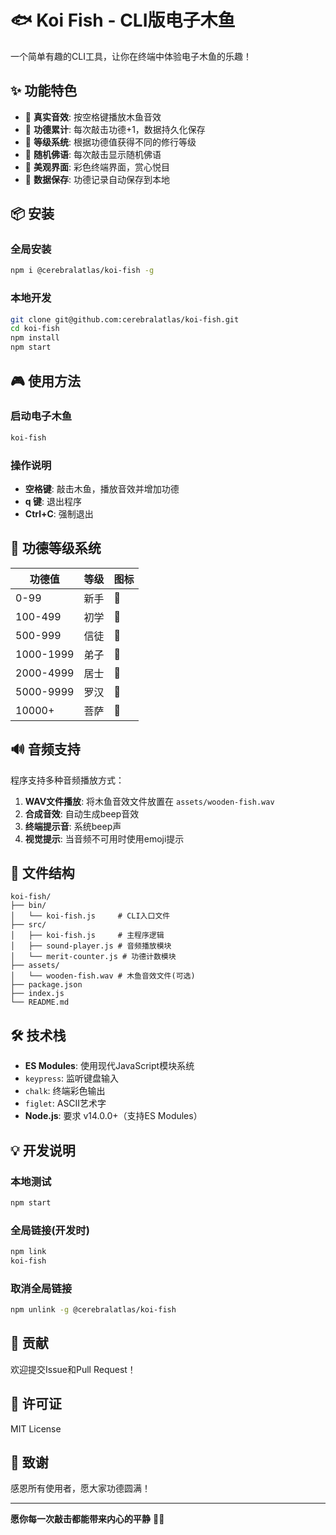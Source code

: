 # 🐟 Koi Fish - CLI版电子木鱼

一个简单有趣的CLI工具，让你在终端中体验电子木鱼的乐趣！

## ✨ 功能特色

- 🔔 **真实音效**: 按空格键播放木鱼音效
- 📿 **功德累计**: 每次敲击功德+1，数据持久化保存
- 🏮 **等级系统**: 根据功德值获得不同的修行等级
- 💫 **随机佛语**: 每次敲击显示随机佛语
- 🌸 **美观界面**: 彩色终端界面，赏心悦目
- 💾 **数据保存**: 功德记录自动保存到本地

## 📦 安装

### 全局安装
```bash
npm i @cerebralatlas/koi-fish -g
```

### 本地开发
```bash
git clone git@github.com:cerebralatlas/koi-fish.git
cd koi-fish
npm install
npm start
```

## 🎮 使用方法

### 启动电子木鱼
```bash
koi-fish
```

### 操作说明
- **空格键**: 敲击木鱼，播放音效并增加功德
- **q 键**: 退出程序
- **Ctrl+C**: 强制退出

## 🏮 功德等级系统

| 功德值 | 等级 | 图标 |
|--------|------|------|
| 0-99   | 新手 | 🌿 |
| 100-499| 初学 | 🌾 |
| 500-999| 信徒 | 🌱 |
| 1000-1999| 弟子 | 🌸 |
| 2000-4999| 居士 | 🍃 |
| 5000-9999| 罗汉 | 🎋 |
| 10000+ | 菩萨 | 🏮 |

## 🔊 音频支持

程序支持多种音频播放方式：
1. **WAV文件播放**: 将木鱼音效文件放置在 `assets/wooden-fish.wav`
2. **合成音效**: 自动生成beep音效
3. **终端提示音**: 系统beep声
4. **视觉提示**: 当音频不可用时使用emoji提示

## 📁 文件结构

```
koi-fish/
├── bin/
│   └── koi-fish.js     # CLI入口文件
├── src/
│   ├── koi-fish.js     # 主程序逻辑
│   ├── sound-player.js # 音频播放模块
│   └── merit-counter.js # 功德计数模块
├── assets/
│   └── wooden-fish.wav # 木鱼音效文件(可选)
├── package.json
├── index.js
└── README.md
```

## 🛠️ 技术栈

- **ES Modules**: 使用现代JavaScript模块系统
- `keypress`: 监听键盘输入
- `chalk`: 终端彩色输出
- `figlet`: ASCII艺术字
- **Node.js**: 要求 v14.0.0+（支持ES Modules）

## 💡 开发说明

### 本地测试
```bash
npm start
```

### 全局链接(开发时)
```bash
npm link
koi-fish
```

### 取消全局链接
```bash
npm unlink -g @cerebralatlas/koi-fish
```

## 🤝 贡献

欢迎提交Issue和Pull Request！

## 📄 许可证

MIT License

## 🙏 致谢

感恩所有使用者，愿大家功德圆满！

---

**愿你每一次敲击都能带来内心的平静** 🧘‍♀️
